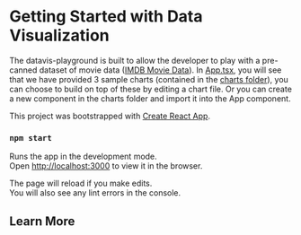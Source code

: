 # Getting Started with Data Visualization

The datavis-playground is built to allow the developer to play with a pre-canned dataset of movie data ([IMDB Movie Data](/src/assets/imdb_data.json)). In [App.tsx](/src/App.tsx), you will see that we have provided 3 sample charts (contained in the [charts folder](/src/charts)), you can choose to build on top of these by editing a chart file. Or you can create a new component in the charts folder and import it into the App component.

This project was bootstrapped with [Create React App](https://github.com/facebook/create-react-app). 

### `npm start`

Runs the app in the development mode.\
Open [http://localhost:3000](http://localhost:3000) to view it in the browser.

The page will reload if you make edits.\
You will also see any lint errors in the console.


## Learn More


